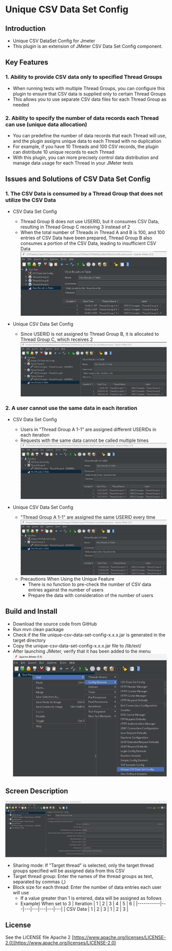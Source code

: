 # Unique CSV Data Set Config

## Introduction
* Unique CSV DataSet Config for Jmeter
* This plugin is an extension of JMeter CSV Data Set Config component.

## Key Features
### 1. Ability to provide CSV data only to specified Thread Groups
* When running tests with multiple Thread Groups, you can configure this plugin to ensure that CSV data is supplied only to certain Thread Groups
* This allows you to use separate CSV data files for each Thread Group as needed
	
### 2. Ability to specify the number of data records each Thread can use (unique data allocation)
* You can predefine the number of data records that each Thread will use, and the plugin assigns unique data to each Thread with no duplication
* For example, if you have 10 Threads and 100 CSV records, the plugin can distribute 10 unique records to each Thread
* With this plugin, you can more precisely control data distribution and manage data usage for each Thread in your JMeter tests



## Issues and Solutions of CSV Data Set Config  
### 1. The CSV Data is consumed by a Thread Group that does not utilize the CSV Data
* CSV Data Set Config
	* Thread Group B does not use USERID, but it consumes CSV Data, resulting in Thread Group C receiving 3 instead of 2  
    * When the total number of Threads in Thread A and B is 100, and 100 entries of CSV Data have been prepared, Thread Group B also consumes a portion of the CSV Data, leading to insufficient CSV Data  
![](sample/CSVDataSet_NeedToExclusiveAllocation.jpg)

* Unique CSV Data Set Config
	* Since USERID is not assigned to Thread Group B, it is allocated to Thread Group C, which receives 2
![](sample/UniqueCSVDataSet_ExclusiveAllocation.jpg)

### 2. A user cannot use the same data in each iteration
* CSV Data Set Config
	* Users in "Thread Group A 1-1" are assigned different USERIDs in each iteration
	* Requests with the same data cannot be called multiple times
![](sample/CSVDataSet_NeedToUniqueAllocation.jpg)

* Unique CSV Data Set Config
	* "Thread Group A 1-1" are assigned the same USERID every time
![](sample/UniqueCSVDataSet_UniqueAllocation.jpg)
	* Precautions When Using the Unique Feature
		* There is no function to pre-check the number of CSV data entries against the number of users
		* Prepare the data with consideration of the number of users
		
		
		
## Build and Install
* Download the source code from GitHub
* Run mvn clean package
* Check if the file unique-csv-data-set-config-x.x.x.jar is generated in the target directory
* Copy the unique-csv-data-set-config-x.x.x.jar file to <Jmeter Directory>/lib/ext/
* After launching JMeter, verify that it has been added to the menu
![](image/menu.png)



## Screen Description
![](image/screen.png)
* Sharing mode: If "Target thread" is selected, only the target thread groups specified will be assigned data from this CSV
* Target thread group: Enter the names of the thread groups as text, separated by commas (,)
* Block size for each thread: Enter the number of data entries each user will use
	* If a value greater than 1 is entered, data will be assigned as follows
	* Example) When set to 3
| Iteration | 1 | 2 | 3 | 4 | 5 | 6 |
|-----------|---|---|---|---|---|---|
| CSV Data  | 1 | 2 | 3 | 1 | 2 | 3 |



## License
See the LICENSE file Apache 2 [https://www.apache.org/licenses/LICENSE-2.0](https://www.apache.org/licenses/LICENSE-2.0)
 

